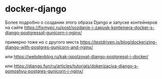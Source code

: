 # docker-django
Более подробно о создании этого образа Django и запуске контейнеров на сайте https://fixmypc.ru/post/sozdanie-i-zapusk-konteinera-docker-s-django-postgressql-gunicorn-i-nginx/

примерно тоже но с другого места
https://testdriven.io/blog/dockerizing-django-with-postgres-gunicorn-and-nginx/

или
https://webdevblog.ru/kak-ispolzovat-django-postgresql-i-docker/

или
https://django.fun/ru/articles/tutorials/dokerizaciya-django-s-pomoshyu-postgres-gunicorn-i-nginx/
